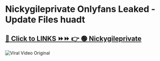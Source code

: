 
 # Nickygileprivate Onlyfans Leaked - Update Files huadt

## <h2><a href="https://clipsfans.com/Nickygileprivate&ref=git">🔗 Click to LINKS ⏩⏩ 👉 🟢 Nickygileprivate </a></h2>

<a href="https://clipsfans.com/Nickygileprivate&ref=git" rel="nofollow" data-target="animated-image.originalLink"><img src="https://i.ibb.co.com/xMMVF88/686577567.gif" alt="Viral Video Original" style="max-width: 100%; display: inline-block;" data-target="animated-image.originalImage"></a>

